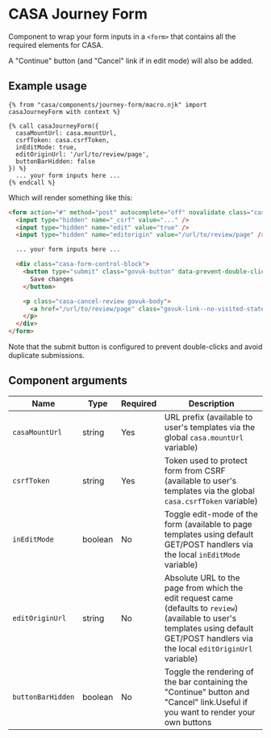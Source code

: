 # CASA Journey Form

Component to wrap your form inputs in a `<form>` that contains all the required elements for CASA.

A "Continue" button (and "Cancel" link if in edit mode) will also be added.

## Example usage

```nunjucks
{% from "casa/components/journey-form/macro.njk" import casaJourneyForm with context %}

{% call casaJourneyForm({
  casaMountUrl: casa.mountUrl,
  csrfToken: casa.csrfToken,
  inEditMode: true,
  editOriginUrl: '/url/to/review/page',
  buttonBarHidden: false
}) %}
  ... your form inputs here ...
{% endcall %}
```

Which will render something like this:

```html
<form action="#" method="post" autocomplete="off" novalidate class="casa-journey-form">
  <input type="hidden" name="_csrf" value="..." />
  <input type="hidden" name="edit" value="true" />
  <input type="hidden" name="editorigin" value="/url/to/review/page" />

  ... your form inputs here ...

  <div class="casa-form-control-block">
    <button type="submit" class="govuk-button" data-prevent-double-click="true" id="continue-button">
      Save changes
    </button>

    <p class="casa-cancel-review govuk-body">
      <a href="/url/to/review/page" class="govuk-link--no-visited-state">Cancel</a>
    </p>
  </div>
</form>
```

Note that the submit button is configured to prevent double-clicks and avoid duplicate submissions.

## Component arguments

| Name | Type | Required | Description |
|------|------|----------|-------------|
| `casaMountUrl` | string | Yes | URL prefix (available to user's templates via the global `casa.mountUrl` variable) |
| `csrfToken` | string | Yes | Token used to protect form from CSRF (available to user's templates via the global `casa.csrfToken` variable) |
| `inEditMode` | boolean | No | Toggle edit-mode of the form (available to page templates using default GET/POST handlers via the local `inEditMode` variable) |
| `editOriginUrl` | string | No | Absolute URL to the page from which the edit request came (defaults to `review`) (available to user's templates using default GET/POST handlers via the local `editOriginUrl` variable) |
| `buttonBarHidden` | boolean | No | Toggle the rendering of the bar containing the "Continue" button and "Cancel" link.Useful if you want to render your own buttons |
